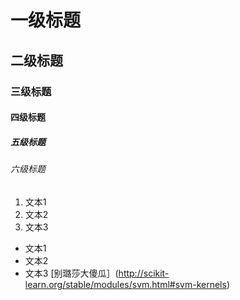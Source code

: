 # 一级标题
## 二级标题
### 三级标题
#### 四级标题
##### 五级标题
###### 六级标题
1. 文本1
2. 文本2
3. 文本3
- 文本1
- 文本2
- 文本3
[别璐莎大傻瓜］(http://scikit-learn.org/stable/modules/svm.html#svm-kernels)
